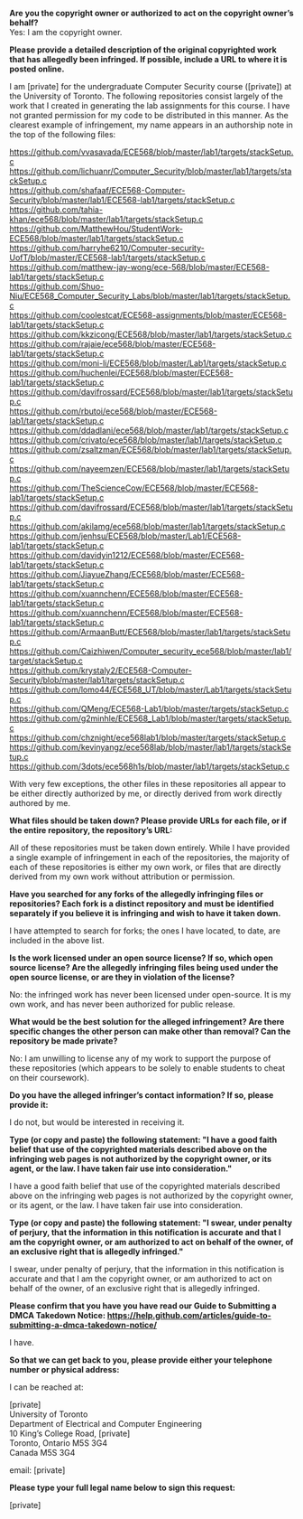 **Are you the copyright owner or authorized to act on the copyright owner’s behalf?**   
Yes: I am the copyright owner.

**Please provide a detailed description of the original copyrighted work that has allegedly been infringed. If possible, include a URL to where it is posted online.**

I am [private] for the undergraduate Computer Security course ([private]) at the University of Toronto. The following repositories consist largely of the work that I created in generating the lab assignments for this course. I have not granted permission for my code to be distributed in this manner. As the clearest example of infringement, my name appears in an authorship note in the top of the following files:

https://github.com/vvasavada/ECE568/blob/master/lab1/targets/stackSetup.c  
https://github.com/lichuanr/Computer_Security/blob/master/lab1/targets/stackSetup.c  
https://github.com/shafaaf/ECE568-Computer-Security/blob/master/lab1/ECE568-lab1/targets/stackSetup.c  
https://github.com/tahia-khan/ece568/blob/master/lab1/targets/stackSetup.c  
https://github.com/MatthewHou/StudentWork-ECE568/blob/master/lab1/targets/stackSetup.c  
https://github.com/harryhe6210/Computer-security-UofT/blob/master/ECE568-lab1/targets/stackSetup.c  
https://github.com/matthew-jay-wong/ece-568/blob/master/ECE568-lab1/targets/stackSetup.c  
https://github.com/Shuo-Niu/ECE568_Computer_Security_Labs/blob/master/lab1/targets/stackSetup.c  
https://github.com/coolestcat/ECE568-assignments/blob/master/ECE568-lab1/targets/stackSetup.c  
https://github.com/kkzicong/ECE568/blob/master/lab1/targets/stackSetup.c  
https://github.com/rajaie/ece568/blob/master/ECE568-lab1/targets/stackSetup.c  
https://github.com/moni-li/ECE568/blob/master/Lab1/targets/stackSetup.c  
https://github.com/huchenlei/ECE568/blob/master/ECE568-lab1/targets/stackSetup.c  
https://github.com/davifrossard/ECE568/blob/master/lab1/targets/stackSetup.c  
https://github.com/rbutoi/ece568/blob/master/ECE568-lab1/targets/stackSetup.c  
https://github.com/ddadlani/ece568/blob/master/lab1/targets/stackSetup.c  
https://github.com/crivato/ece568/blob/master/lab1/targets/stackSetup.c  
https://github.com/zsaltzman/ECE568/blob/master/lab1/targets/stackSetup.c  
https://github.com/nayeemzen/ECE568/blob/master/lab1/targets/stackSetup.c  
https://github.com/TheScienceCow/ECE568/blob/master/ECE568-lab1/targets/stackSetup.c  
https://github.com/davifrossard/ECE568/blob/master/lab1/targets/stackSetup.c  
https://github.com/akilamg/ece568/blob/master/lab1/targets/stackSetup.c  
https://github.com/jenhsu/ECE568/blob/master/Lab1/ECE568-lab1/targets/stackSetup.c  
https://github.com/davidyin1212/ECE568/blob/master/ECE568-lab1/targets/stackSetup.c  
https://github.com/JiayueZhang/ECE568/blob/master/ECE568-lab1/targets/stackSetup.c  
https://github.com/xuannchenn/ECE568/blob/master/ECE568-lab1/targets/stackSetup.c  
https://github.com/xuannchenn/ECE568/blob/master/ECE568-lab1/targets/stackSetup.c  
https://github.com/ArmaanButt/ECE568/blob/master/lab1/targets/stackSetup.c  
https://github.com/Caizhiwen/Computer_security_ece568/blob/master/lab1/target/stackSetup.c  
https://github.com/krystaly2/ECE568-Computer-Security/blob/master/lab1/targets/stackSetup.c  
https://github.com/lomo44/ECE568_UT/blob/master/Lab1/targets/stackSetup.c  
https://github.com/QMeng/ECE568-Lab1/blob/master/targets/stackSetup.c  
https://github.com/g2minhle/ECE568_Lab1/blob/master/targets/stackSetup.c  
https://github.com/chznight/ece568lab1/blob/master/targets/stackSetup.c  
https://github.com/kevinyangz/ece568lab/blob/master/lab1/targets/stackSetup.c  
https://github.com/3dots/ece568h1s/blob/master/lab1/targets/stackSetup.c  

With very few exceptions, the other files in these repositories all appear to be either directly authorized by me, or directly derived from work directly authored by me.

**What files should be taken down? Please provide URLs for each file, or if the entire repository, the repository’s URL:**

All of these repositories must be taken down entirely. While I have provided a single example of infringement in each of the repositories, the majority of each of these repositories is either my own work, or files that are directly derived from my own work without attribution or permission.

**Have you searched for any forks of the allegedly infringing files or repositories? Each fork is a distinct repository and must be identified separately if you believe it is infringing and wish to have it taken down.**

I have attempted to search for forks; the ones I have located, to date, are included in the above list.

**Is the work licensed under an open source license? If so, which open source license? Are the allegedly infringing files being used under the open source license, or are they in violation of the license?**

No: the infringed work has never been licensed under open-source. It is my own work, and has never been authorized for public release.

**What would be the best solution for the alleged infringement? Are there specific changes the other person can make other than removal? Can the repository be made private?**

No: I am unwilling to license any of my work to support the purpose of these repositories (which appears to be solely to enable students to cheat on their coursework).

**Do you have the alleged infringer’s contact information? If so, please provide it:**

I do not, but would be interested in receiving it.

**Type (or copy and paste) the following statement: "I have a good faith belief that use of the copyrighted materials described above on the infringing web pages is not authorized by the copyright owner, or its agent, or the law. I have taken fair use into consideration."**

I have a good faith belief that use of the copyrighted materials described above on the infringing web pages is not authorized by the copyright owner, or its agent, or the law. I have taken fair use into consideration.

**Type (or copy and paste) the following statement: "I swear, under penalty of perjury, that the information in this notification is accurate and that I am the copyright owner, or am authorized to act on behalf of the owner, of an exclusive right that is allegedly infringed."**

I swear, under penalty of perjury, that the information in this notification is accurate and that I am the copyright owner, or am authorized to act on behalf of the owner, of an exclusive right that is allegedly infringed.

**Please confirm that you have you have read our Guide to Submitting a DMCA Takedown Notice: https://help.github.com/articles/guide-to-submitting-a-dmca-takedown-notice/**

I have.

**So that we can get back to you, please provide either your telephone number or physical address:**

I can be reached at:

[private]  
University of Toronto   
Department of Electrical and Computer Engineering   
10 King’s College Road, [private]  
Toronto, Ontario M5S 3G4   
Canada M5S 3G4

email: [private]

**Please type your full legal name below to sign this request:**

[private]
